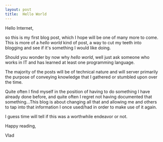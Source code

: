 ```yaml
---
layout: post
title:  Hello World
---
```

Hello Internet,

so this is my first blog post, which I hope will be one of many more to come. This is more of a *hello world* kind of post, 
a way to cut my teeth into blogging and see if it's something I would like doing.

Should you wonder by now why *hello world*,
well just ask someone who works in IT and has learned at least one programming language.

The majority of the posts will be of technical nature and will server primarily the purpose of conveying knowledge
that I gathered or stumbled upon over the time.

Quite often I find myself in the position of having to do something I have already done
before, and quite often I regret not having documented that something...This blog is about changing all that and allowing me
and others to tap into that information I once used/had in order to make use of it again.

I guess time will tell if this was a worthwhile endeavor or not.

Happy reading,

Vlad




